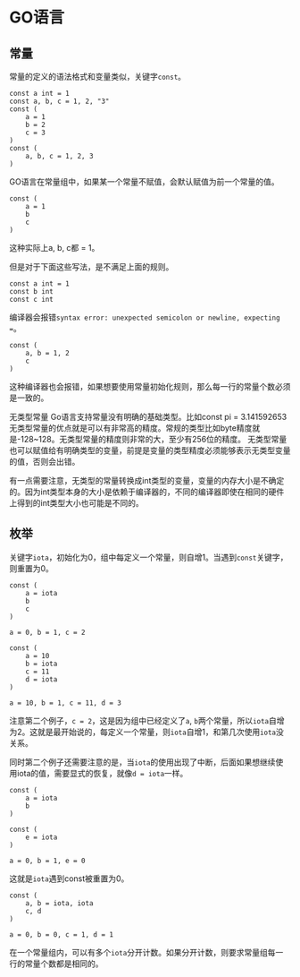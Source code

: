 # GO语言 #
## 常量 ##

常量的定义的语法格式和变量类似，关键字`const`。

    const a int = 1
	const a, b, c = 1, 2, "3"
	const (
		a = 1
		b = 2
		c = 3
	)
	const (
		a, b, c = 1, 2, 3	
	)

GO语言在常量组中，如果某一个常量不赋值，会默认赋值为前一个常量的值。

    const (
		a = 1
		b
		c
	)

这种实际上a, b, c都 = 1。

但是对于下面这些写法，是不满足上面的规则。

    const a int = 1
	const b int
	const c int

编译器会报错`syntax error: unexpected semicolon or newline, expecting =`。

	const (
		a, b = 1, 2
		c
	)

这种编译器也会报错，如果想要使用常量初始化规则，那么每一行的常量个数必须是一致的。

无类型常量
Go语言支持常量没有明确的基础类型。比如const pi = 3.141592653
无类型常量的优点就是可以有非常高的精度。常规的类型比如byte精度就是-128~128。无类型常量的精度则非常的大，至少有256位的精度。
无类型常量也可以赋值给有明确类型的变量，前提是变量的类型精度必须能够表示无类型变量的值，否则会出错。

有一点需要注意，无类型的常量转换成int类型的变量，变量的内存大小是不确定的。因为int类型本身的大小是依赖于编译器的，不同的编译器即使在相同的硬件上得到的int类型大小也可能是不同的。

## 枚举 ##

关键字`iota`，初始化为0，组中每定义一个常量，则自增1。当遇到`const`关键字，则重置为0。

	const (
		a = iota
		b
		c
	)

	a = 0, b = 1, c = 2

	const (
		a = 10
		b = iota
		c = 11
		d = iota
	)

	a = 10, b = 1, c = 11, d = 3

注意第二个例子，`c = 2`，这是因为组中已经定义了`a`, `b`两个常量，所以`iota`自增为2。这就是最开始说的，每定义一个常量，则`iota`自增1，和第几次使用`iota`没关系。

同时第二个例子还需要注意的是，当`iota`的使用出现了中断，后面如果想继续使用iota的值，需要显式的恢复，就像`d = iota`一样。

	const (
		a = iota
		b
	)

	const (
		e = iota
	)

	a = 0, b = 1, e = 0

这就是`iota`遇到const被重置为0。

	const (
		a, b = iota, iota
		c, d
	)

	a = 0, b = 0, c = 1, d = 1

在一个常量组内，可以有多个`iota`分开计数。如果分开计数，则要求常量组每一行的常量个数都是相同的。
